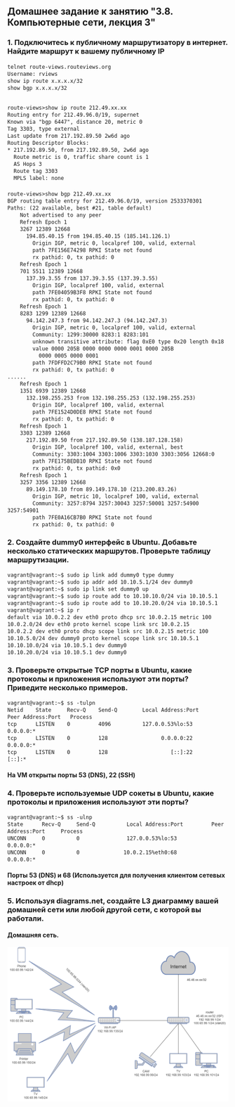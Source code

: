 ## Домашнее задание к занятию "3.8. Компьютерные сети, лекция 3"
### 1. Подключитесь к публичному маршрутизатору в интернет. Найдите маршрут к вашему публичному IP
    telnet route-views.routeviews.org
    Username: rviews
    show ip route x.x.x.x/32
    show bgp x.x.x.x/32
##
    route-views>show ip route 212.49.xx.xx
    Routing entry for 212.49.96.0/19, supernet
    Known via "bgp 6447", distance 20, metric 0
    Tag 3303, type external
    Last update from 217.192.89.50 2w6d ago
    Routing Descriptor Blocks:
    * 217.192.89.50, from 217.192.89.50, 2w6d ago
      Route metric is 0, traffic share count is 1
      AS Hops 3
      Route tag 3303
      MPLS label: none
####
    route-views>show bgp 212.49.xx.xx
    BGP routing table entry for 212.49.96.0/19, version 2533370301
    Paths: (22 available, best #21, table default)
        Not advertised to any peer
        Refresh Epoch 1
        3267 12389 12668
          194.85.40.15 from 194.85.40.15 (185.141.126.1)
            Origin IGP, metric 0, localpref 100, valid, external
            path 7FE156E74298 RPKI State not found
            rx pathid: 0, tx pathid: 0
        Refresh Epoch 1
        701 5511 12389 12668
          137.39.3.55 from 137.39.3.55 (137.39.3.55)
            Origin IGP, localpref 100, valid, external
            path 7FE04059B3F8 RPKI State not found
            rx pathid: 0, tx pathid: 0
        Refresh Epoch 1
        8283 1299 12389 12668
          94.142.247.3 from 94.142.247.3 (94.142.247.3)
            Origin IGP, metric 0, localpref 100, valid, external
            Community: 1299:30000 8283:1 8283:101
            unknown transitive attribute: flag 0xE0 type 0x20 length 0x18
            value 0000 205B 0000 0000 0000 0001 0000 205B
              0000 0005 0000 0001
            path 7FDFFD2C79B0 RPKI State not found
            rx pathid: 0, tx pathid: 0
    ......
        Refresh Epoch 1
        1351 6939 12389 12668
          132.198.255.253 from 132.198.255.253 (132.198.255.253)
            Origin IGP, localpref 100, valid, external
            path 7FE1524D0DE8 RPKI State not found
            rx pathid: 0, tx pathid: 0
        Refresh Epoch 1
        3303 12389 12668
          217.192.89.50 from 217.192.89.50 (138.187.128.158)
            Origin IGP, localpref 100, valid, external, best
            Community: 3303:1004 3303:1006 3303:1030 3303:3056 12668:0
            path 7FE175BEDB10 RPKI State not found
            rx pathid: 0, tx pathid: 0x0
        Refresh Epoch 1
        3257 3356 12389 12668
          89.149.178.10 from 89.149.178.10 (213.200.83.26)
            Origin IGP, metric 10, localpref 100, valid, external
            Community: 3257:8794 3257:30043 3257:50001 3257:54900 3257:54901
            path 7FE0A16CB7B0 RPKI State not found
            rx pathid: 0, tx pathid: 0

### 2. Создайте dummy0 интерфейс в Ubuntu. Добавьте несколько статических маршрутов. Проверьте таблицу маршрутизации.
    vagrant@vagrant:~$ sudo ip link add dummy0 type dummy
    vagrant@vagrant:~$ sudo ip addr add 10.10.5.1/24 dev dummy0
    vagrant@vagrant:~$ sudo ip link set dummy0 up
    vagrant@vagrant:~$ sudo ip route add to 10.10.10.0/24 via 10.10.5.1
    vagrant@vagrant:~$ sudo ip route add to 10.10.20.0/24 via 10.10.5.1
    vagrant@vagrant:~$ ip r
    default via 10.0.2.2 dev eth0 proto dhcp src 10.0.2.15 metric 100
    10.0.2.0/24 dev eth0 proto kernel scope link src 10.0.2.15
    10.0.2.2 dev eth0 proto dhcp scope link src 10.0.2.15 metric 100
    10.10.5.0/24 dev dummy0 proto kernel scope link src 10.10.5.1
    10.10.10.0/24 via 10.10.5.1 dev dummy0
    10.10.20.0/24 via 10.10.5.1 dev dummy0

### 3. Проверьте открытые TCP порты в Ubuntu, какие протоколы и приложения используют эти порты? Приведите несколько примеров.
    vagrant@vagrant:~$ ss -tulpn
    Netid    State     Recv-Q    Send-Q        Local Address:Port       Peer Address:Port   Process
    tcp      LISTEN    0         4096          127.0.0.53%lo:53              0.0.0.0:*
    tcp      LISTEN    0         128                 0.0.0.0:22              0.0.0.0:*
    tcp      LISTEN    0         128                    [::]:22                 [::]:*
#### На VM открыты порты 53 (DNS), 22 (SSH)
    
### 4. Проверьте используемые UDP сокеты в Ubuntu, какие протоколы и приложения используют эти порты?
    vagrant@vagrant:~$ ss -ulnp
    State      Recv-Q     Send-Q          Local Address:Port         Peer Address:Port     Process
    UNCONN     0          0               127.0.0.53%lo:53                0.0.0.0:*
    UNCONN     0          0              10.0.2.15%eth0:68                0.0.0.0:*
#### Порты 53 (DNS) и 68 (Используется для получения клиентом сетевых настроек от dhcp)

### 5. Используя diagrams.net, создайте L3 диаграмму вашей домашней сети или любой другой сети, с которой вы работали.
#### Домашняя сеть.
![](home_net.png)